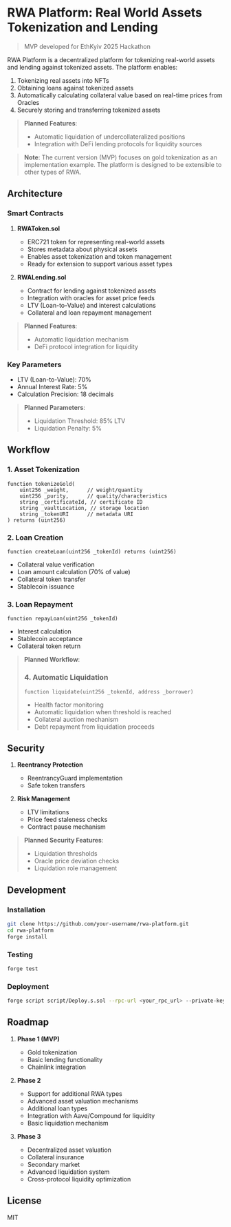 # RWA Platform: Real World Assets Tokenization and Lending

> MVP developed for EthKyiv 2025 Hackathon

RWA Platform is a decentralized platform for tokenizing real-world assets and lending against tokenized assets. The platform enables:
1. Tokenizing real assets into NFTs
2. Obtaining loans against tokenized assets
3. Automatically calculating collateral value based on real-time prices from Oracles
4. Securely storing and transferring tokenized assets

> **Planned Features**:
> - Automatic liquidation of undercollateralized positions
> - Integration with DeFi lending protocols for liquidity sources

> **Note**: The current version (MVP) focuses on gold tokenization as an implementation example. The platform is designed to be extensible to other types of RWA.

## Architecture

### Smart Contracts

1. **RWAToken.sol**
   - ERC721 token for representing real-world assets
   - Stores metadata about physical assets
   - Enables asset tokenization and token management
   - Ready for extension to support various asset types

2. **RWALending.sol**
   - Contract for lending against tokenized assets
   - Integration with oracles for asset price feeds
   - LTV (Loan-to-Value) and interest calculations
   - Collateral and loan repayment management

> **Planned Features**:
> - Automatic liquidation mechanism
> - DeFi protocol integration for liquidity

### Key Parameters

- LTV (Loan-to-Value): 70%
- Annual Interest Rate: 5%
- Calculation Precision: 18 decimals

> **Planned Parameters**:
> - Liquidation Threshold: 85% LTV
> - Liquidation Penalty: 5%

## Workflow

### 1. Asset Tokenization

```solidity
function tokenizeGold(
    uint256 _weight,      // weight/quantity
    uint256 _purity,      // quality/characteristics
    string _certificateId, // certificate ID
    string _vaultLocation, // storage location
    string _tokenURI      // metadata URI
) returns (uint256)
```

### 2. Loan Creation

```solidity
function createLoan(uint256 _tokenId) returns (uint256)
```
- Collateral value verification
- Loan amount calculation (70% of value)
- Collateral token transfer
- Stablecoin issuance

### 3. Loan Repayment

```solidity
function repayLoan(uint256 _tokenId)
```
- Interest calculation
- Stablecoin acceptance
- Collateral token return

> **Planned Workflow**:
> ### 4. Automatic Liquidation
> ```solidity
> function liquidate(uint256 _tokenId, address _borrower)
> ```
> - Health factor monitoring
> - Automatic liquidation when threshold is reached
> - Collateral auction mechanism
> - Debt repayment from liquidation proceeds

## Security

1. **Reentrancy Protection**
   - ReentrancyGuard implementation
   - Safe token transfers

2. **Risk Management**
   - LTV limitations
   - Price feed staleness checks
   - Contract pause mechanism

> **Planned Security Features**:
> - Liquidation thresholds
> - Oracle price deviation checks
> - Liquidation role management

## Development

### Installation

```bash
git clone https://github.com/your-username/rwa-platform.git
cd rwa-platform
forge install
```

### Testing

```bash
forge test
```

### Deployment

```bash
forge script script/Deploy.s.sol --rpc-url <your_rpc_url> --private-key <your_private_key>
```

## Roadmap

1. **Phase 1 (MVP)**
   - Gold tokenization
   - Basic lending functionality
   - Chainlink integration

2. **Phase 2**
   - Support for additional RWA types
   - Advanced asset valuation mechanisms
   - Additional loan types
   - Integration with Aave/Compound for liquidity
   - Basic liquidation mechanism

3. **Phase 3**
   - Decentralized asset valuation
   - Collateral insurance
   - Secondary market
   - Advanced liquidation system
   - Cross-protocol liquidity optimization

## License

MIT
